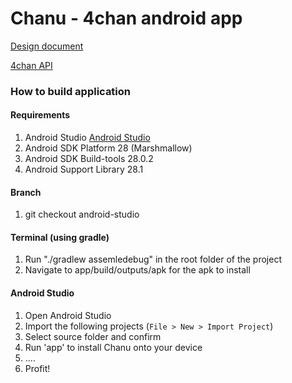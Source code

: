 Chanu - 4chan android app
=========================

[Design document](https://docs.google.com/document/d/1hYCqC_53iYZ7e13pbmbQ3PTtUat7xwBiH4uzGpat-gM/edit#heading=h.jbxv5gqhprjt)

[4chan API](https://github.com/4chan/4chan-API)

### How to build application
#### Requirements
1.  Android Studio [Android Studio](http://developer.android.com/sdk/index.html)
2.  Android SDK Platform      28 (Marshmallow)
3.  Android SDK Build-tools   28.0.2
4.  Android Support Library   28.1

#### Branch
1.  git checkout android-studio

#### Terminal (using gradle)
1.  Run "./gradlew assemledebug" in the root folder of the project
2.  Navigate to app/build/outputs/apk for the apk to install

#### Android Studio
1.  Open Android Studio
2.  Import the following projects (```File > New > Import Project```)
3.  Select source folder and confirm
4.  Run 'app' to install Chanu onto your device
5.  ....
6.  Profit!

